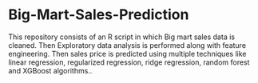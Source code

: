 # Big-Mart-Sales-Prediction
This repository consists of an R script in which Big mart sales data is cleaned. Then Exploratory data analysis is performed along with feature engineering. Then sales price is predicted using multiple techniques like linear regression, regularized regression, ridge regression, random forest and XGBoost algorithms..
